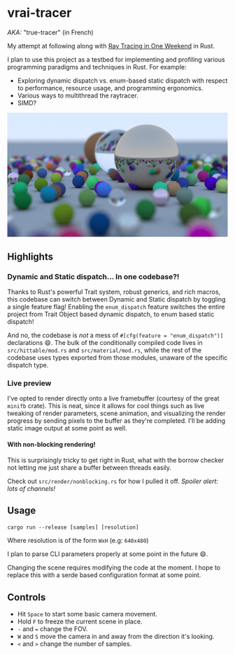 # vrai-tracer

_AKA:_ "true-tracer" (in French)

My attempt at following along with [Ray Tracing in One Weekend](https://github.com/RayTracing/raytracinginoneweekend) in Rust.

I plan to use this project as a testbed for implementing and profiling various 
programming paradigms and techniques in Rust. For example:
- Exploring dynamic dispatch vs. enum-based static dispatch with respect to
  performance, resource usage, and programming ergonomics.
- Various ways to multithread the raytracer.
- SIMD?

![20 samples / pixel](vrai-tracer.png)

## Highlights

### Dynamic and Static dispatch... In one codebase?!

Thanks to Rust's powerful Trait system, robust generics, and rich macros,
this codebase can switch between Dynamic and Static dispatch by toggling a
single feature flag! Enabling the `enum_dispatch` feature switches the entire
project from Trait Object based dynamic dispatch, to enum based static dispatch!

And no, the codebase is _not_ a mess of `#[cfg(feature = "enum_dispatch")]`
declarations :smile:. The bulk of the conditionally compiled code lives in
`src/hittable/mod.rs` and `src/material/mod.rs`, while the rest of the codebase
uses types exported from those modules, unaware of the specific dispatch type.

### Live preview

I've opted to render directly onto a live framebuffer (courtesy of the great
`minifb` crate). This is neat, since it allows for cool things such as live
tweaking of render parameters, scene animation, and visualizing the render
progress by sending pixels to the buffer as they're completed. I'll be adding
static image output at some point as well.

#### With non-blocking rendering!

This is surprisingly tricky to get right in Rust, what with the borrow checker
not letting me just share a buffer between threads easily.

Check out `src/render/nonblocking.rs` for how I pulled it off.
_Spoiler alert: lots of channels!_ 

## Usage

```
cargo run --release [samples] [resolution]
```

Where resolution is of the form `WxH` (e.g: `640x480`)

I plan to parse CLI parameters properly at some point in the future :smile:.

Changing the scene requires modifying the code at the moment.
I hope to replace this with a serde based configuration format at some point.

## Controls

- Hit `Space` to start some basic camera movement.
- Hold `F` to freeze the current scene in place.
- `-` and `=` change the FOV.
- `W` and `S` move the camera in and away from the direction it's looking.
- `<` and `>` change the number of samples.
